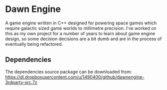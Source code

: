 Dawn Engine
===========

A game engine written in C++ designed for powering space games which require galactic sized game worlds to millimetre precision. I've worked on this as my own project for a number of years to learn about game engine design, so some decision decisions are a bit dumb and are in the process of eventually being refactored.

Dependencies
-------------

The dependencies source package can be downloaded from:
https://dl.dropboxusercontent.com/u/1490400/github/dawnengine-3rdparty-src.7z
